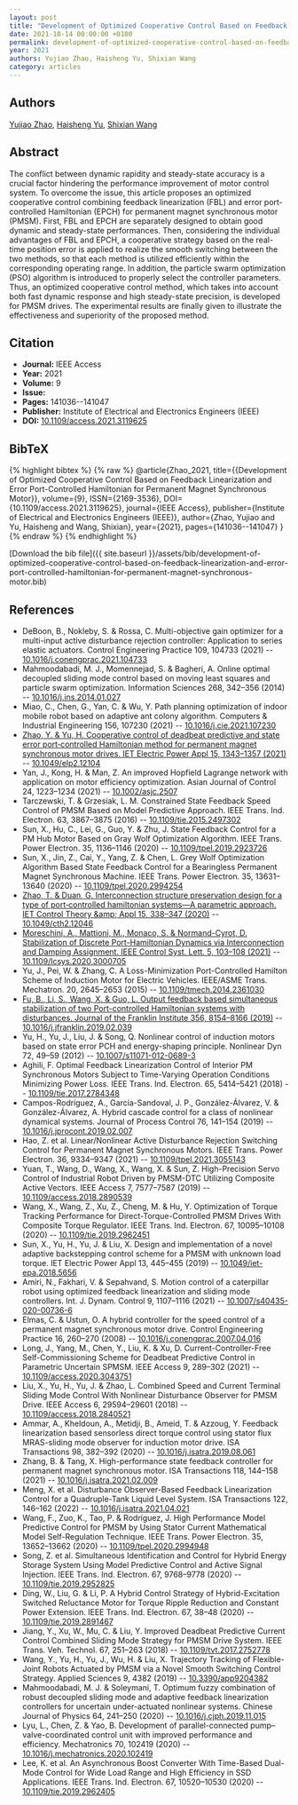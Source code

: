 ```yaml
---
layout: post
title: "Development of Optimized Cooperative Control Based on Feedback Linearization and Error Port-Controlled Hamiltonian for Permanent Magnet Synchronous Motor"
date: 2021-10-14 00:00:00 +0100
permalink: development-of-optimized-cooperative-control-based-on-feedback-linearization-and-error-port-controlled-hamiltonian-for-permanent-magnet-synchronous-motor
year: 2021
authors: Yujiao Zhao, Haisheng Yu, Shixian Wang
category: articles
---
```

 
## Authors
[Yujiao Zhao](authors/yujiao-zhao), [Haisheng Yu](authors/haisheng-yu), [Shixian Wang](authors/shixian-wang)
 
## Abstract
The conflict between dynamic rapidity and steady-state accuracy is a crucial factor hindering the performance improvement of motor control system. To overcome the issue, this article proposes an optimized cooperative control combining feedback linearization (FBL) and error port-controlled Hamiltonian (EPCH) for permanent magnet synchronous motor (PMSM). First, FBL and EPCH are separately designed to obtain good dynamic and steady-state performances. Then, considering the individual advantages of FBL and EPCH, a cooperative strategy based on the real-time position error is applied to realize the smooth switching between the two methods, so that each method is utilized efficiently within the corresponding operating range. In addition, the particle swarm optimization (PSO) algorithm is introduced to properly select the controller parameters. Thus, an optimized cooperative control method, which takes into account both fast dynamic response and high steady-state precision, is developed for PMSM drives. The experimental results are finally given to illustrate the effectiveness and superiority of the proposed method.
 
## Citation
- **Journal:** IEEE Access
- **Year:** 2021
- **Volume:** 9
- **Issue:** 
- **Pages:** 141036--141047
- **Publisher:** Institute of Electrical and Electronics Engineers (IEEE)
- **DOI:** [10.1109/access.2021.3119625](https://doi.org/10.1109/access.2021.3119625)
 
## BibTeX
{% highlight bibtex %}
{% raw %}
@article{Zhao_2021,
  title={{Development of Optimized Cooperative Control Based on Feedback Linearization and Error Port-Controlled Hamiltonian for Permanent Magnet Synchronous Motor}},
  volume={9},
  ISSN={2169-3536},
  DOI={10.1109/access.2021.3119625},
  journal={IEEE Access},
  publisher={Institute of Electrical and Electronics Engineers (IEEE)},
  author={Zhao, Yujiao and Yu, Haisheng and Wang, Shixian},
  year={2021},
  pages={141036--141047}
}
{% endraw %}
{% endhighlight %}
 
[Download the bib file]({{ site.baseurl }}/assets/bib/development-of-optimized-cooperative-control-based-on-feedback-linearization-and-error-port-controlled-hamiltonian-for-permanent-magnet-synchronous-motor.bib)
 
## References
- DeBoon, B., Nokleby, S. & Rossa, C. Multi-objective gain optimizer for a multi-input active disturbance rejection controller: Application to series elastic actuators. Control Engineering Practice 109, 104733 (2021) -- [10.1016/j.conengprac.2021.104733](https://doi.org/10.1016/j.conengprac.2021.104733)
- Mahmoodabadi, M. J., Momennejad, S. & Bagheri, A. Online optimal decoupled sliding mode control based on moving least squares and particle swarm optimization. Information Sciences 268, 342–356 (2014) -- [10.1016/j.ins.2014.01.027](https://doi.org/10.1016/j.ins.2014.01.027)
- Miao, C., Chen, G., Yan, C. & Wu, Y. Path planning optimization of indoor mobile robot based on adaptive ant colony algorithm. Computers &amp; Industrial Engineering 156, 107230 (2021) -- [10.1016/j.cie.2021.107230](https://doi.org/10.1016/j.cie.2021.107230)
- [Zhao, Y. & Yu, H. Cooperative control of deadbeat predictive and state error port‐controlled Hamiltonian method for permanent magnet synchronous motor drives. IET Electric Power Appl 15, 1343–1357 (2021)](cooperative-control-of-deadbeat-predictive-and-state-error-port-controlled-hamiltonian-method-for-permanent-magnet-synchronous-motor-drives) -- [10.1049/elp2.12104](https://doi.org/10.1049/elp2.12104)
- Yan, J., Kong, H. & Man, Z. An improved Hopfield Lagrange network with application on motor efficiency optimization. Asian Journal of Control 24, 1223–1234 (2021) -- [10.1002/asjc.2507](https://doi.org/10.1002/asjc.2507)
- Tarczewski, T. & Grzesiak, L. M. Constrained State Feedback Speed Control of PMSM Based on Model Predictive Approach. IEEE Trans. Ind. Electron. 63, 3867–3875 (2016) -- [10.1109/tie.2015.2497302](https://doi.org/10.1109/tie.2015.2497302)
- Sun, X., Hu, C., Lei, G., Guo, Y. & Zhu, J. State Feedback Control for a PM Hub Motor Based on Gray Wolf Optimization Algorithm. IEEE Trans. Power Electron. 35, 1136–1146 (2020) -- [10.1109/tpel.2019.2923726](https://doi.org/10.1109/tpel.2019.2923726)
- Sun, X., Jin, Z., Cai, Y., Yang, Z. & Chen, L. Grey Wolf Optimization Algorithm Based State Feedback Control for a Bearingless Permanent Magnet Synchronous Machine. IEEE Trans. Power Electron. 35, 13631–13640 (2020) -- [10.1109/tpel.2020.2994254](https://doi.org/10.1109/tpel.2020.2994254)
- [Zhao, T. & Duan, G. Interconnection structure preservation design for a type of port‐controlled hamiltonian systems—A parametric approach. IET Control Theory &amp;amp; Appl 15, 338–347 (2020)](interconnection-structure-preservation-design-for-a-type-of-port-controlled-hamiltonian-systems-a-parametric-approach) -- [10.1049/cth2.12046](https://doi.org/10.1049/cth2.12046)
- [Moreschini, A., Mattioni, M., Monaco, S. & Normand-Cyrot, D. Stabilization of Discrete Port-Hamiltonian Dynamics via Interconnection and Damping Assignment. IEEE Control Syst. Lett. 5, 103–108 (2021)](stabilization-of-discrete-port-hamiltonian-dynamics-via-interconnection-and-damping-assignment) -- [10.1109/lcsys.2020.3000705](https://doi.org/10.1109/lcsys.2020.3000705)
- Yu, J., Pei, W. & Zhang, C. A Loss-Minimization Port-Controlled Hamilton Scheme of Induction Motor for Electric Vehicles. IEEE/ASME Trans. Mechatron. 20, 2645–2653 (2015) -- [10.1109/tmech.2014.2361030](https://doi.org/10.1109/tmech.2014.2361030)
- [Fu, B., Li, S., Wang, X. & Guo, L. Output feedback based simultaneous stabilization of two Port-controlled Hamiltonian systems with disturbances. Journal of the Franklin Institute 356, 8154–8166 (2019)](output-feedback-based-simultaneous-stabilization-of-two-port-controlled-hamiltonian-systems-with-disturbances) -- [10.1016/j.jfranklin.2019.02.039](https://doi.org/10.1016/j.jfranklin.2019.02.039)
- Yu, H., Yu, J., Liu, J. & Song, Q. Nonlinear control of induction motors based on state error PCH and energy-shaping principle. Nonlinear Dyn 72, 49–59 (2012) -- [10.1007/s11071-012-0689-3](https://doi.org/10.1007/s11071-012-0689-3)
- Aghili, F. Optimal Feedback Linearization Control of Interior PM Synchronous Motors Subject to Time-Varying Operation Conditions Minimizing Power Loss. IEEE Trans. Ind. Electron. 65, 5414–5421 (2018) -- [10.1109/tie.2017.2784348](https://doi.org/10.1109/tie.2017.2784348)
- Campos-Rodríguez, A., García-Sandoval, J. P., González-Álvarez, V. & González-Álvarez, A. Hybrid cascade control for a class of nonlinear dynamical systems. Journal of Process Control 76, 141–154 (2019) -- [10.1016/j.jprocont.2019.02.007](https://doi.org/10.1016/j.jprocont.2019.02.007)
- Hao, Z. et al. Linear/Nonlinear Active Disturbance Rejection Switching Control for Permanent Magnet Synchronous Motors. IEEE Trans. Power Electron. 36, 9334–9347 (2021) -- [10.1109/tpel.2021.3055143](https://doi.org/10.1109/tpel.2021.3055143)
- Yuan, T., Wang, D., Wang, X., Wang, X. & Sun, Z. High-Precision Servo Control of Industrial Robot Driven by PMSM-DTC Utilizing Composite Active Vectors. IEEE Access 7, 7577–7587 (2019) -- [10.1109/access.2018.2890539](https://doi.org/10.1109/access.2018.2890539)
- Wang, X., Wang, Z., Xu, Z., Cheng, M. & Hu, Y. Optimization of Torque Tracking Performance for Direct-Torque-Controlled PMSM Drives With Composite Torque Regulator. IEEE Trans. Ind. Electron. 67, 10095–10108 (2020) -- [10.1109/tie.2019.2962451](https://doi.org/10.1109/tie.2019.2962451)
- Sun, X., Yu, H., Yu, J. & Liu, X. Design and implementation of a novel adaptive backstepping control scheme for a PMSM with unknown load torque. IET Electric Power Appl 13, 445–455 (2019) -- [10.1049/iet-epa.2018.5656](https://doi.org/10.1049/iet-epa.2018.5656)
- Amiri, N., Fakhari, V. & Sepahvand, S. Motion control of a caterpillar robot using optimized feedback linearization and sliding mode controllers. Int. J. Dynam. Control 9, 1107–1116 (2021) -- [10.1007/s40435-020-00736-6](https://doi.org/10.1007/s40435-020-00736-6)
- Elmas, C. & Ustun, O. A hybrid controller for the speed control of a permanent magnet synchronous motor drive. Control Engineering Practice 16, 260–270 (2008) -- [10.1016/j.conengprac.2007.04.016](https://doi.org/10.1016/j.conengprac.2007.04.016)
- Long, J., Yang, M., Chen, Y., Liu, K. & Xu, D. Current-Controller-Free Self-Commissioning Scheme for Deadbeat Predictive Control in Parametric Uncertain SPMSM. IEEE Access 9, 289–302 (2021) -- [10.1109/access.2020.3043751](https://doi.org/10.1109/access.2020.3043751)
- Liu, X., Yu, H., Yu, J. & Zhao, L. Combined Speed and Current Terminal Sliding Mode Control With Nonlinear Disturbance Observer for PMSM Drive. IEEE Access 6, 29594–29601 (2018) -- [10.1109/access.2018.2840521](https://doi.org/10.1109/access.2018.2840521)
- Ammar, A., Kheldoun, A., Metidji, B., Ameid, T. & Azzoug, Y. Feedback linearization based sensorless direct torque control using stator flux MRAS-sliding mode observer for induction motor drive. ISA Transactions 98, 382–392 (2020) -- [10.1016/j.isatra.2019.08.061](https://doi.org/10.1016/j.isatra.2019.08.061)
- Zhang, B. & Tang, X. High-performance state feedback controller for permanent magnet synchronous motor. ISA Transactions 118, 144–158 (2021) -- [10.1016/j.isatra.2021.02.009](https://doi.org/10.1016/j.isatra.2021.02.009)
- Meng, X. et al. Disturbance Observer-Based Feedback Linearization Control for a Quadruple-Tank Liquid Level System. ISA Transactions 122, 146–162 (2022) -- [10.1016/j.isatra.2021.04.021](https://doi.org/10.1016/j.isatra.2021.04.021)
- Wang, F., Zuo, K., Tao, P. & Rodríguez, J. High Performance Model Predictive Control for PMSM by Using Stator Current Mathematical Model Self-Regulation Technique. IEEE Trans. Power Electron. 35, 13652–13662 (2020) -- [10.1109/tpel.2020.2994948](https://doi.org/10.1109/tpel.2020.2994948)
- Song, Z. et al. Simultaneous Identification and Control for Hybrid Energy Storage System Using Model Predictive Control and Active Signal Injection. IEEE Trans. Ind. Electron. 67, 9768–9778 (2020) -- [10.1109/tie.2019.2952825](https://doi.org/10.1109/tie.2019.2952825)
- Ding, W., Liu, G. & Li, P. A Hybrid Control Strategy of Hybrid-Excitation Switched Reluctance Motor for Torque Ripple Reduction and Constant Power Extension. IEEE Trans. Ind. Electron. 67, 38–48 (2020) -- [10.1109/tie.2019.2891467](https://doi.org/10.1109/tie.2019.2891467)
- Jiang, Y., Xu, W., Mu, C. & Liu, Y. Improved Deadbeat Predictive Current Control Combined Sliding Mode Strategy for PMSM Drive System. IEEE Trans. Veh. Technol. 67, 251–263 (2018) -- [10.1109/tvt.2017.2752778](https://doi.org/10.1109/tvt.2017.2752778)
- Wang, Y., Yu, H., Yu, J., Wu, H. & Liu, X. Trajectory Tracking of Flexible-Joint Robots Actuated by PMSM via a Novel Smooth Switching Control Strategy. Applied Sciences 9, 4382 (2019) -- [10.3390/app9204382](https://doi.org/10.3390/app9204382)
- Mahmoodabadi, M. J. & Soleymani, T. Optimum fuzzy combination of robust decoupled sliding mode and adaptive feedback linearization controllers for uncertain under-actuated nonlinear systems. Chinese Journal of Physics 64, 241–250 (2020) -- [10.1016/j.cjph.2019.11.015](https://doi.org/10.1016/j.cjph.2019.11.015)
- Lyu, L., Chen, Z. & Yao, B. Development of parallel-connected pump–valve-coordinated control unit with improved performance and efficiency. Mechatronics 70, 102419 (2020) -- [10.1016/j.mechatronics.2020.102419](https://doi.org/10.1016/j.mechatronics.2020.102419)
- Lee, K. et al. An Asynchronous Boost Converter With Time-Based Dual-Mode Control for Wide Load Range and High Efficiency in SSD Applications. IEEE Trans. Ind. Electron. 67, 10520–10530 (2020) -- [10.1109/tie.2019.2962405](https://doi.org/10.1109/tie.2019.2962405)

